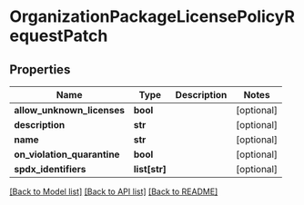 # OrganizationPackageLicensePolicyRequestPatch

## Properties
Name | Type | Description | Notes
------------ | ------------- | ------------- | -------------
**allow_unknown_licenses** | **bool** |  | [optional] 
**description** | **str** |  | [optional] 
**name** | **str** |  | [optional] 
**on_violation_quarantine** | **bool** |  | [optional] 
**spdx_identifiers** | **list[str]** |  | [optional] 

[[Back to Model list]](../README.md#documentation-for-models) [[Back to API list]](../README.md#documentation-for-api-endpoints) [[Back to README]](../README.md)


